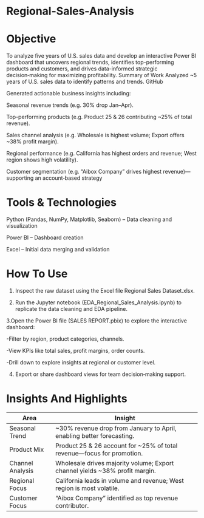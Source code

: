 # Regional-Sales-Analysis
# Objective
To analyze five years of U.S. sales data and develop an interactive Power BI dashboard that uncovers regional trends, identifies top-performing products and customers, and drives data-informed strategic decision‑making for maximizing profitability.
Summary of Work
Analyzed ~5 years of U.S. sales data to identify patterns and trends.
GitHub

Generated actionable business insights including:

Seasonal revenue trends (e.g. 30% drop Jan–Apr).

Top-performing products (e.g. Product 25 & 26 contributing ~25% of total revenue).

Sales channel analysis (e.g. Wholesale is highest volume; Export offers ~38% profit margin).

Regional performance (e.g. California has highest orders and revenue; West region shows high volatility).

Customer segmentation (e.g. “Aibox Company” drives highest revenue)—supporting an account‑based strategy

# Tools & Technologies
Python (Pandas, NumPy, Matplotlib, Seaborn) – Data cleaning and visualization

Power BI – Dashboard creation

Excel – Initial data merging and validation

# How To Use
1. Inspect the raw dataset using the Excel file Regional Sales Dataset.xlsx.

2. Run the Jupyter notebook (EDA_Regional_Sales_Analysis.ipynb) to replicate the data cleaning and EDA pipeline.

3.Open the Power BI file (SALES REPORT.pbix) to explore the interactive dashboard:

-Filter by region, product categories, channels.

-View KPIs like total sales, profit margins, order counts.

-Drill down to explore insights at regional or customer level.

4. Export or share dashboard views for team decision‑making support.

# Insights And Highlights

| Area             | Insight                                                                      |               
| ---------------- | ---------------------------------------------------------------------------- | 
| Seasonal Trend   | \~30% revenue drop from January to April, enabling better forecasting.       |               
| Product Mix      | Product 25 & 26 account for \~25% of total revenue—focus for promotion.      |               
| Channel Analysis | Wholesale drives majority volume; Export channel yields \~38% profit margin. |               
| Regional Focus   | California leads in volume and revenue; West region is most volatile.        |               
| Customer Focus   | “Aibox Company” identified as top revenue contributor.                       |  


